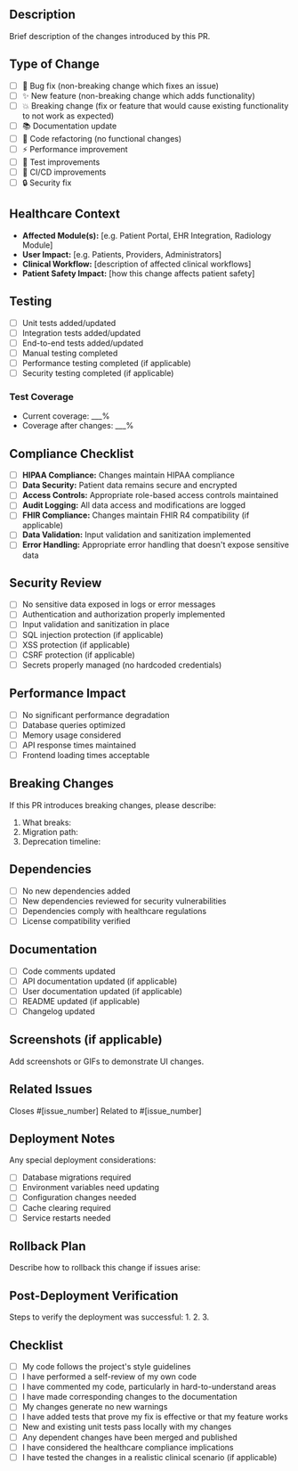 ## Description
Brief description of the changes introduced by this PR.

## Type of Change
- [ ] 🐛 Bug fix (non-breaking change which fixes an issue)
- [ ] ✨ New feature (non-breaking change which adds functionality)
- [ ] 💥 Breaking change (fix or feature that would cause existing functionality to not work as expected)
- [ ] 📚 Documentation update
- [ ] 🧹 Code refactoring (no functional changes)
- [ ] ⚡ Performance improvement
- [ ] 🧪 Test improvements
- [ ] 🔧 CI/CD improvements
- [ ] 🔒 Security fix

## Healthcare Context
- **Affected Module(s):** [e.g. Patient Portal, EHR Integration, Radiology Module]
- **User Impact:** [e.g. Patients, Providers, Administrators]
- **Clinical Workflow:** [description of affected clinical workflows]
- **Patient Safety Impact:** [how this change affects patient safety]

## Testing
- [ ] Unit tests added/updated
- [ ] Integration tests added/updated
- [ ] End-to-end tests added/updated
- [ ] Manual testing completed
- [ ] Performance testing completed (if applicable)
- [ ] Security testing completed (if applicable)

### Test Coverage
- Current coverage: ___%
- Coverage after changes: ___%

## Compliance Checklist
- [ ] **HIPAA Compliance:** Changes maintain HIPAA compliance
- [ ] **Data Security:** Patient data remains secure and encrypted
- [ ] **Access Controls:** Appropriate role-based access controls maintained
- [ ] **Audit Logging:** All data access and modifications are logged
- [ ] **FHIR Compliance:** Changes maintain FHIR R4 compatibility (if applicable)
- [ ] **Data Validation:** Input validation and sanitization implemented
- [ ] **Error Handling:** Appropriate error handling that doesn't expose sensitive data

## Security Review
- [ ] No sensitive data exposed in logs or error messages
- [ ] Authentication and authorization properly implemented
- [ ] Input validation and sanitization in place
- [ ] SQL injection protection (if applicable)
- [ ] XSS protection (if applicable)
- [ ] CSRF protection (if applicable)
- [ ] Secrets properly managed (no hardcoded credentials)

## Performance Impact
- [ ] No significant performance degradation
- [ ] Database queries optimized
- [ ] Memory usage considered
- [ ] API response times maintained
- [ ] Frontend loading times acceptable

## Breaking Changes
If this PR introduces breaking changes, please describe:
1. What breaks:
2. Migration path:
3. Deprecation timeline:

## Dependencies
- [ ] No new dependencies added
- [ ] New dependencies reviewed for security vulnerabilities
- [ ] Dependencies comply with healthcare regulations
- [ ] License compatibility verified

## Documentation
- [ ] Code comments updated
- [ ] API documentation updated (if applicable)
- [ ] User documentation updated (if applicable)
- [ ] README updated (if applicable)
- [ ] Changelog updated

## Screenshots (if applicable)
Add screenshots or GIFs to demonstrate UI changes.

## Related Issues
Closes #[issue_number]
Related to #[issue_number]

## Deployment Notes
Any special deployment considerations:
- [ ] Database migrations required
- [ ] Environment variables need updating
- [ ] Configuration changes needed
- [ ] Cache clearing required
- [ ] Service restarts needed

## Rollback Plan
Describe how to rollback this change if issues arise:

## Post-Deployment Verification
Steps to verify the deployment was successful:
1. 
2. 
3. 

## Checklist
- [ ] My code follows the project's style guidelines
- [ ] I have performed a self-review of my own code
- [ ] I have commented my code, particularly in hard-to-understand areas
- [ ] I have made corresponding changes to the documentation
- [ ] My changes generate no new warnings
- [ ] I have added tests that prove my fix is effective or that my feature works
- [ ] New and existing unit tests pass locally with my changes
- [ ] Any dependent changes have been merged and published
- [ ] I have considered the healthcare compliance implications
- [ ] I have tested the changes in a realistic clinical scenario (if applicable)